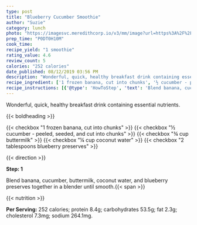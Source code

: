 ```yaml
---
type: post
title: "Blueberry Cucumber Smoothie"
author: "Suzie"
category: lunch
photo: "https://imagesvc.meredithcorp.io/v3/mm/image?url=https%3A%2F%2Fimages.media-allrecipes.com%2Fuserphotos%2F7724526.jpg"
prep_time: "P0DT0H10M"
cook_time: 
recipe_yield: "1 smoothie"
rating_value: 4.6
review_count: 5
calories: "252 calories"
date_published: 08/12/2019 03:56 PM
description: "Wonderful, quick, healthy breakfast drink containing essential nutrients."
recipe_ingredient: ['1 frozen banana, cut into chunks', '½ cucumber - peeled, seeded, and cut into chunks', '¾ cup buttermilk', '¼ cup coconut water', '2 tablespoons blueberry preserves']
recipe_instructions: [{'@type': 'HowToStep', 'text': 'Blend banana, cucumber, buttermilk, coconut water, and blueberry preserves together in a blender until smooth.\n'}]
---
```


Wonderful, quick, healthy breakfast drink containing essential nutrients. 

{{< boldheading >}}

{{< checkbox "1  frozen banana, cut into chunks" >}}
{{< checkbox "½  cucumber - peeled, seeded, and cut into chunks" >}}
{{< checkbox "¾ cup buttermilk" >}}
{{< checkbox "¼ cup coconut water" >}}
{{< checkbox "2 tablespoons blueberry preserves" >}}


{{< direction >}}

**Step: 1**

Blend banana, cucumber, buttermilk, coconut water, and blueberry preserves together in a blender until smooth.{{< span >}}

{{< nutrition >}}

**Per Serving:** 252 calories; protein 8.4g; carbohydrates 53.5g; fat 2.3g; cholesterol 7.3mg; sodium 264.1mg.